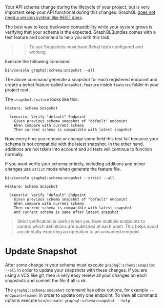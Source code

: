 Your API schema change during the lifecycle of your project, 
but is very important keep your API functional during this changes.
GraphQL [does not need a version system like REST does](https://graphql.org/learn/best-practices/#versioning).

The best way to keep backward compatibility while your system grows
is verifying that your schema is the expected. GraphQLBundles comes
with a test feature and command to help you with this task.

>> To use Snapshots must have Behat tests configured and working.

Execute the following command:

`bin/console graphql:schema:snapshot --all`

The above command generate a snapshot for each registered endpoint and create
a behat feature called `snapshot.feature` inside `features` folder in your project root.

The `snapshot.feature` looks like this:

````
Feature: Schema Snapshot

  Scenario: Verify "default" Endpoint
    Given previous schema snapshot of "default" endpoint
    When compare with current schema
    Then current schema is compatible with latest snapshot
````

Now every time you remove or change some field this test fail because your schema is not compatible
with the latest snapshot. In the other hand, additions are not taken into account
and all tests will continue to function normally.

If you want verify your schema entirely, including additions and minor changes use `strict` mode
when generate the feature file.

`bin/console graphql:schema:snapshot --strict --all`


````
Feature: Schema Snapshot

  Scenario: Verify "default" Endpoint
    Given previous schema snapshot of "default" endpoint
    When compare with current schema
    Then current schema is compatible with latest snapshot
    And current schema is same after latest snapshot
````

> Strict verification is useful when you have multiple endpoints to control which definitions are published at each point. 
This helps avoid accidentally exporting an operation to an unwanted endpoint.

# Update Snapshot

After some change in your schema must execute `graphql:schema:snapshot --all` in order to update
your snapshots with these changes. If you are using a VCS like git, then is very easy review all your 
changes on each snapshots and commit the file if all is ok. 

The `graphql:schema:snapshot` command has other options, for example `--endpoint=[name]` in order to
update only one endpoint. To view all command options execute `bin/console graphql:schema:snapshot --help`
 